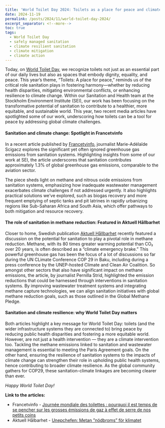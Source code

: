 ```yaml
---
title: 'World Toilet Day 2024: Toilets as a place for peace and climate action'
date: 2024-11-19
permalink: /posts/2024/11/world-toilet-day-2024/
excerpt_separator: <!--more-->
toc: true
tags:
  - World Toilet Day
  - safely managed sanitation
  - climate resilient sanitation
  - climate mitigation
  - climate action
---
```


Today, on [World Toilet Day](https://www.un.org/en/observances/toilet-day), we recognize toilets not just as an essential part of our daily lives but also as spaces that embody dignity, equality, and peace. This year’s theme, “Toilets: A place for peace,” reminds us of the critical role sanitation plays in fostering harmony—whether by reducing health disparities, mitigating environmental conflicts, or enhancing resilience to climate change. Within our Sanitation and Health team at the Stockholm Environment Institute (SEI), our work has been focusing on the transformative potential of sanitation to contribute to a healthier, more equitable, and sustainable world. This year, two recent media articles have spotlighted some of our work, underscoring how toilets can be a tool for peace by addressing global climate challenges.

<!--more-->

#### Sanitation and climate change: Spotlight in Francetvinfo
In a recent article published by [Francetvinfo](https://www.francetvinfo.fr/monde/environnement/crise-climatique/journee-mondiale-des-toilettes-pourquoi-il-est-temps-de-se-pencher-sur-les-grosses-emissions-de-gaz-a-effet-de-serre-de-nos-petits-coins_6896846.html), journalist Marie-Adélaïde Scigacz explores the significant yet often ignored greenhouse gas emissions from sanitation systems. Highlighting insights from some of our work at SEI, the article underscores that sanitation contributes approximately 1.3% of global greenhouse gas emissions, comparable to the aviation sector.

The piece sheds light on methane and nitrous oxide emissions from sanitation systems, emphasizing how inadequate wastewater management exacerbates climate challenges if not addressed urgently. It also highlights practical solutions we’ve explored, such as biogas recovery and more frequent emptying of septic tanks and pit latrines in rapidly urbanizing regions like Sub-Saharan Africa and South Asia, which offer pathways to both mitigation and resource recovery.

#### The role of sanitation in methane reduction: Featured in Aktuell Hållbarhet
Closer to home, Swedish publication [Aktuell Hållbarhet](https://www.aktuellhallbarhet.se/miljo/klimat/unepchefen-metan-nodbroms-for-klimatet/) recently featured a discussion on the potential for sanitation to play a pivotal role in methane reduction. Methane, with its 80 times greater warming potential than CO₂ over 20 years, is often described as a “climate emergency brake.” This powerful greenhouse gas has been the focus of a lot of discussions so far during the UN CLimate Conference COP 29 in Baku, including during a press conference by the UNEP-hosted Climate and Clean Air Coalition. So amongst other sectors that also have significant impact on methane emissions, the article, by journalist Pernilla Strid, highlighted the emission reductions that could be harnessed through interventions in sanitation systems. By improving wastewater treatment systems and integrating methane capture technologies, we can align sanitation initiatives with global methane reduction goals, such as those outlined in the Global Methane Pledge.

#### Sanitation and climate resilience: why World Toilet Day matters
Both articles highlight a key message for World Toilet Day: toilets (and the wider infrastructure systems they are connected to) bring peace by reducing public health disparities and fostering a more equitable world. However, are not just a health intervention — they are a climate intervention too. Tackling the methane emissions linked to sanitation and wastewater management is essential to meeting the Paris Agreement goals. On the other hand, ensuring the resilience of sanitation systems to the impacts of climate change can strengthen their role in upholding public health systems, hence contributing to broader climate resilience. As the global community gathers for COP29, these sanitation-climate linkages are becoming clearer than ever.

*Happy World Toilet Day!*

**Link to the articles:**
* Francetvinfo - [Journée mondiale des toilettes : pourquoi il est temps de se pencher sur les grosses émissions de gaz à effet de serre de nos petits coins](https://www.francetvinfo.fr/monde/environnement/crise-climatique/journee-mondiale-des-toilettes-pourquoi-il-est-temps-de-se-pencher-sur-les-grosses-emissions-de-gaz-a-effet-de-serre-de-nos-petits-coins_6896846.html)
* Aktuell Hålbarhet - [Unepchefen: Metan ”nödbroms” för klimatet](https://www.aktuellhallbarhet.se/miljo/klimat/unepchefen-metan-nodbroms-for-klimatet/) 

